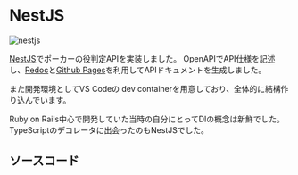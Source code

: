 <script setup>
  import LinkCard from '../components/LinkCard.vue'
</script>

# NestJS
![nestjs](/nestjs.png)

[NestJS](https://nestjs.com/)でポーカーの役判定APIを実装しました。
OpenAPIでAPI仕様を記述し、[Redoc](https://github.com/Redocly/redoc)と[Github Pages](https://pages.github.com/)を利用してAPIドキュメントを生成しました。

また開発環境としてVS Codeの dev containerを用意しており、全体的に結構作り込んでいます。  

Ruby on Rails中心で開発していた当時の自分にとってDIの概念は新鮮でした。TypeScriptのデコレータに出会ったのもNestJSでした。

## ソースコード
<LinkCard
  img="/my-pokers/poker-api-nest.svg"
  link="https://github.com/satokiy/poker-api-nest"
  alt="poker-api-nest"
/>
